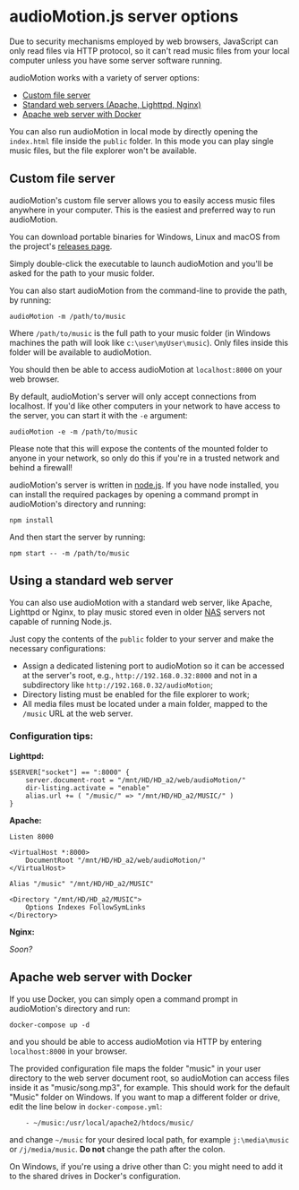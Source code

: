 audioMotion.js server options
=============================

Due to security mechanisms employed by web browsers, JavaScript can only read files via HTTP protocol, so it can't read music files from your local computer unless you have some server software running.

audioMotion works with a variety of server options:

+ [Custom file server](#custom-file-server)
+ [Standard web servers (Apache, Lighttpd, Nginx)](#using-a-standard-web-server)
+ [Apache web server with Docker](#apache-web-server-with-docker)

You can also run audioMotion in local mode by directly opening the `index.html` file inside the `public` folder. In this mode you can play single music files, but the file explorer won't be available.


## Custom file server

audioMotion's custom file server allows you to easily access music files anywhere in your computer. This is the easiest and preferred way to run audioMotion.

You can download portable binaries for Windows, Linux and macOS from the project's [releases page](https://github.com/hvianna/audioMotion.js/releases/latest).

Simply double-click the executable to launch audioMotion and you'll be asked for the path to your music folder.

You can also start audioMotion from the command-line to provide the path, by running:

```
audioMotion -m /path/to/music
```

Where `/path/to/music` is the full path to your music folder (in Windows machines the path will look like `c:\user\myUser\music`). Only files inside this folder will be available to audioMotion.

You should then be able to access audioMotion at `localhost:8000` on your web browser.

By default, audioMotion's server will only accept connections from localhost. If you'd like other computers in your network to have access to the server, you can start it with the `-e` argument:

```
audioMotion -e -m /path/to/music
```

Please note that this will expose the contents of the mounted folder to anyone in your network, so only do this if you're in a trusted network and behind a firewall!

audioMotion's server is written in [node.js](https://nodejs.org). If you have node installed, you can install the required packages by opening a command prompt in audioMotion's directory and running:

```
npm install
```

And then start the server by running:

```
npm start -- -m /path/to/music
```


## Using a standard web server

You can also use audioMotion with a standard web server, like Apache, Lighttpd or Nginx, to play music stored even in older [NAS](https://en.wikipedia.org/wiki/Network-attached_storage) servers not capable of running Node.js.

Just copy the contents of the `public` folder to your server and make the necessary configurations:

* Assign a dedicated listening port to audioMotion so it can be accessed at the server's root, e.g., `http://192.168.0.32:8000` and not in a subdirectory like `http://192.168.0.32/audioMotion`;
* Directory listing must be enabled for the file explorer to work;
* All media files must be located under a main folder, mapped to the `/music` URL at the web server.


### Configuration tips:

**Lighttpd:**

```
$SERVER["socket"] == ":8000" {
    server.document-root = "/mnt/HD/HD_a2/web/audioMotion/"
    dir-listing.activate = "enable"
    alias.url += ( "/music/" => "/mnt/HD/HD_a2/MUSIC/" )
}
```

**Apache:**

```
Listen 8000

<VirtualHost *:8000>
	DocumentRoot "/mnt/HD/HD_a2/web/audioMotion/"
</VirtualHost>

Alias "/music" "/mnt/HD/HD_a2/MUSIC"

<Directory "/mnt/HD/HD_a2/MUSIC">
    Options Indexes FollowSymLinks
</Directory>
```

**Nginx:**

*Soon?*

## Apache web server with Docker

If you use Docker, you can simply open a command prompt in audioMotion's directory and run:

`docker-compose up -d`

and you should be able to access audioMotion via HTTP by entering `localhost:8000` in your browser.

The provided configuration file maps the folder "music" in your user directory to the web server document root, so audioMotion can access files inside it as "music/song.mp3", for example.
This should work for the default "Music" folder on Windows. If you want to map a different folder or drive, edit the line below in `docker-compose.yml`:

```
    - ~/music:/usr/local/apache2/htdocs/music/
```

and change `~/music` for your desired local path, for example `j:\media\music` or `/j/media/music`. **Do not** change the path after the colon.

On Windows, if you're using a drive other than C: you might need to add it to the shared drives in Docker's configuration.
